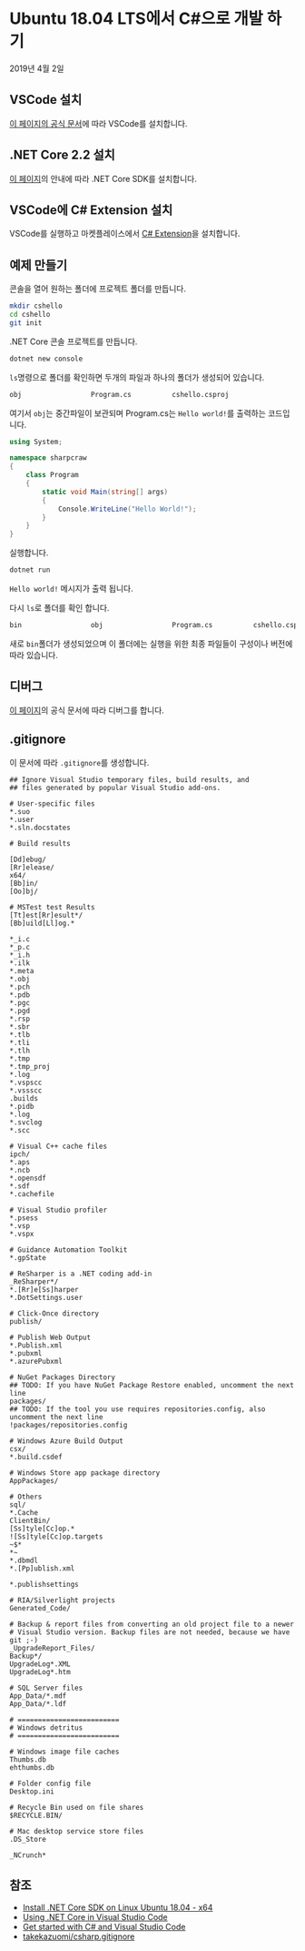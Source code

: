 # Ubuntu 18.04 LTS에서 C#으로 개발 하기

2019년 4월 2일

## VSCode 설치

[이 페이지의 공식 문서](https://code.visualstudio.com/docs/setup/linux)에 따라 VSCode를 설치합니다.

## .NET Core 2.2 설치

[이 페이지](https://dotnet.microsoft.com/download/linux-package-manager/rhel/sdk-current)의 안내에 따라 .NET Core SDK를 설치합니다.

## VSCode에 C# Extension 설치

VSCode를 실행하고 마켓플레이스에서 [C# Extension](https://marketplace.visualstudio.com/items?itemName=ms-vscode.csharp)을 설치합니다.

## 예제 만들기

콘솔을 열어 원하는 폴더에 프로젝트 폴더를 만듭니다.

```sh
mkdir cshello
cd cshello
git init
```

.NET Core 콘솔 프로젝트를 만듭니다.

```sh
dotnet new console
```

`ls`명령으로 폴더를 확인하면 두개의 파일과 하나의 폴더가 생성되어 있습니다.

```sh
obj					Program.cs			cshello.csproj
```

여기서 `obj`는 중간파일이 보관되며 Program.cs는 `Hello world!`를 출력하는 코드입니다.

```c#
using System;

namespace sharpcraw
{
    class Program
    {
        static void Main(string[] args)
        {
            Console.WriteLine("Hello World!");
        }
    }
}
```

실행합니다.

```sh
dotnet run
```

`Hello world!` 메시지가 출력 됩니다.

다시 `ls`로 폴더를 확인 합니다.

```sh
bin					obj					Program.cs			cshello.csproj
```

새로 `bin`폴더가 생성되었으며 이 폴더에는 실행을 위한 최종 파일들이 구성이나 버전에 따라 있습니다.

## 디버그

[이 페이지]((https://docs.microsoft.com/en-us/dotnet/core/tutorials/with-visual-studio-code#debug))의 공식 문서에 따라 디버그를 합니다.

## .gitignore

이 문서에 따라 `.gitignore`를 생성합니다.

```
## Ignore Visual Studio temporary files, build results, and
## files generated by popular Visual Studio add-ons.

# User-specific files
*.suo
*.user
*.sln.docstates

# Build results

[Dd]ebug/
[Rr]elease/
x64/
[Bb]in/
[Oo]bj/

# MSTest test Results
[Tt]est[Rr]esult*/
[Bb]uild[Ll]og.*

*_i.c
*_p.c
*_i.h
*.ilk
*.meta
*.obj
*.pch
*.pdb
*.pgc
*.pgd
*.rsp
*.sbr
*.tlb
*.tli
*.tlh
*.tmp
*.tmp_proj
*.log
*.vspscc
*.vssscc
.builds
*.pidb
*.log
*.svclog
*.scc

# Visual C++ cache files
ipch/
*.aps
*.ncb
*.opensdf
*.sdf
*.cachefile

# Visual Studio profiler
*.psess
*.vsp
*.vspx

# Guidance Automation Toolkit
*.gpState

# ReSharper is a .NET coding add-in
_ReSharper*/
*.[Rr]e[Ss]harper
*.DotSettings.user

# Click-Once directory
publish/

# Publish Web Output
*.Publish.xml
*.pubxml
*.azurePubxml

# NuGet Packages Directory
## TODO: If you have NuGet Package Restore enabled, uncomment the next line
packages/
## TODO: If the tool you use requires repositories.config, also uncomment the next line
!packages/repositories.config

# Windows Azure Build Output
csx/
*.build.csdef

# Windows Store app package directory
AppPackages/

# Others
sql/
*.Cache
ClientBin/
[Ss]tyle[Cc]op.*
![Ss]tyle[Cc]op.targets
~$*
*~
*.dbmdl
*.[Pp]ublish.xml

*.publishsettings

# RIA/Silverlight projects
Generated_Code/

# Backup & report files from converting an old project file to a newer
# Visual Studio version. Backup files are not needed, because we have git ;-)
_UpgradeReport_Files/
Backup*/
UpgradeLog*.XML
UpgradeLog*.htm

# SQL Server files
App_Data/*.mdf
App_Data/*.ldf

# =========================
# Windows detritus
# =========================

# Windows image file caches
Thumbs.db
ehthumbs.db

# Folder config file
Desktop.ini

# Recycle Bin used on file shares
$RECYCLE.BIN/

# Mac desktop service store files
.DS_Store

_NCrunch*
```

## 참조

- [Install .NET Core SDK on Linux Ubuntu 18.04 - x64](https://dotnet.microsoft.com/download/linux-package-manager/rhel/sdk-current)
- [Using .NET Core in Visual Studio Code](https://code.visualstudio.com/docs/other/dotnet)
- [Get started with C# and Visual Studio Code](https://docs.microsoft.com/en-us/dotnet/core/tutorials/with-visual-studio-code#debug)
- [takekazuomi/csharp.gitignore](https://gist.github.com/takekazuomi/10955889)